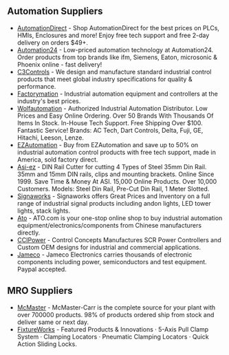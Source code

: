 ## Automation Suppliers

- [AutomationDirect](https://automationdirect.com) - Shop AutomationDirect for the best prices on PLCs, HMIs, Enclosures and more! Enjoy free tech support and free 2-day delivery on orders $49+.
- [Automation24](https://automation24.com) - Low-priced automation technology at Automation24. Order products from top brands like ifm, Siemens, Eaton, microsonic & Phoenix online - fast delivery!
- [C3Controls](https://c3controls.com) - We design and manufacture standard industrial control products that meet global industry specifications for quality & performance.
- [Factorymation](https://factorymation.com) - Industrial automation equipment and controllers at the industry's best prices.
- [Wolfautomation](https://wolfautomation.com) - Authorized Industrial Automation Distributor. Low Prices and Easy Online Ordering. Over 50 Brands With Thousands Of Items In Stock. In-House Tech Support. Free Shipping Over $100. Fantastic Service! Brands: AC Tech, Dart Controls, Delta, Fuji, GE, Hitachi, Leeson, Lenze.
- [EZAutomation](https://ezautomation.com) - Buy from EZAutomation and save up to 50% on industrial automation control products with free tech support, made in America, sold factory direct.
- [Asi-ez](https://asi-ez.com) - DIN Rail Cutter for cutting 4 Types of Steel 35mm Din Rail. 35mm and 15mm DIN rails, clips and mounting brackets. Online Since 1999. Save Time & Money At ASI. 15,000 Online Products. Over 10,000 Customers. Models: Steel Din Rail, Pre-Cut Din Rail, 1 Meter Slotted.
- [Signaworks](https://signaworks.com) - Signaworks offers Great Prices and Inventory on a full range of industrial signal products including andon lights, LED tower lights, stack lights.
- [Ato](https://ato.com) - ATO.com is your one-stop online shop to buy industrial automation equipment/electronics/components from Chinese manufacturers directly.
- [CCIPower](https://ccipower.com) - Control Concepts Manufactures SCR Power Controllers and Custom OEM designs for industrial and commercial applications.
- [Jameco](https://jameco.com) - Jameco Electronics carries thousands of electronic components including power, semiconductors and test equipment. Paypal accepted.


## MRO Suppliers
- [McMaster](https://mcmaster.com) - McMaster-Carr is the complete source for your plant with over 700000 products. 98% of products ordered ship from stock and deliver same or next day.
- [FixtureWorks](https://www.fixtureworks.net) - Featured Products & Innovations · 5-Axis Pull Clamp System · Clamping Locators · Pneumatic Clamping Locators · Quick Action Sliding Locks.
